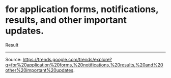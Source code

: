 # for application forms, notifications, results, and other important updates.

Result

---

Source: https://trends.google.com/trends/explore?q=for%20application%20forms,%20notifications,%20results,%20and%20other%20important%20updates.